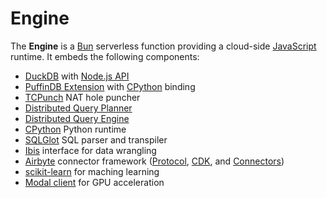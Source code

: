 # Engine

The **Engine** is a [Bun](https://bun.sh/) serverless function providing a cloud-side [JavaScript](https://developer.mozilla.org/en-US/docs/Web/JavaScript) runtime. It embeds the following components:

- [DuckDB](https://duckdb.org/) with [Node.js API](https://duckdb.org/docs/api/nodejs/overview.html)
- [PuffinDB Extension](../../docs/Extension.md) with [CPython](https://github.com/python/cpython) binding
- [TCPunch](https://github.com/spcl/tcpunch) NAT hole puncher
- [Distributed Query Planner](../../docs/Query%20Planner.md)
- [Distributed Query Engine](../../docs/Query%20Engine.md)
- [CPython](https://github.com/python/cpython) Python runtime
- [SQLGlot](https://github.com/tobymao/sqlglot) SQL parser and transpiler
- [Ibis](https://ibis-project.org/) interface for data wrangling
- [Airbyte](https://github.com/airbytehq/airbyte) connector framework ([Protocol](https://docs.airbyte.com/understanding-airbyte/airbyte-protocol/), [CDK](https://airbyte.com/connector-development-kit), and [Connectors](https://github.com/airbytehq/airbyte/tree/fd13d43a13abc028657e0af4584d912f57d86382/airbyte-integrations/connectors))
- [scikit-learn](https://scikit-learn.org/) for maching learning
- [Modal client](https://github.com/modal-labs/modal-client) for GPU acceleration
